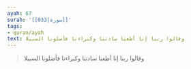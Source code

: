 ```yaml
---
ayah: 67
surah: '[[033|سورة]]'
tags:
- quran/ayah
text: وقالوا ربنا إنا أطعنا سادتنا وكبراءنا فأضلونا السبيلا
---
```

> وقالوا ربنا إنا أطعنا سادتنا وكبراءنا فأضلونا السبيلا
